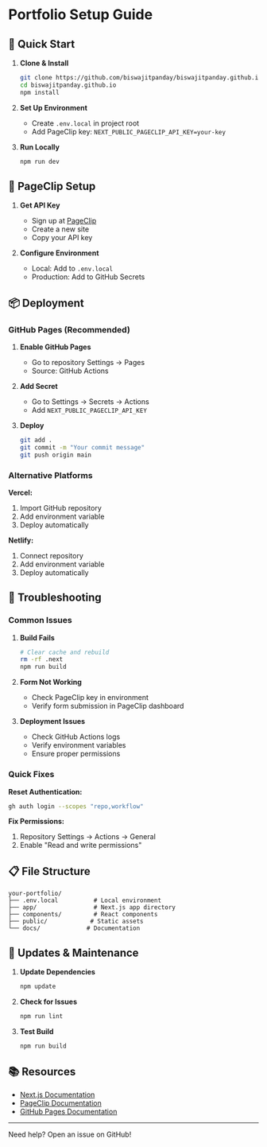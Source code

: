 # Portfolio Setup Guide

## 🚀 Quick Start

1. **Clone & Install**
   ```bash
   git clone https://github.com/biswajitpanday/biswajitpanday.github.io.git
   cd biswajitpanday.github.io
   npm install
   ```

2. **Set Up Environment**
   - Create `.env.local` in project root
   - Add PageClip key: `NEXT_PUBLIC_PAGECLIP_API_KEY=your-key`

3. **Run Locally**
   ```bash
   npm run dev
   ```

## 🔑 PageClip Setup

1. **Get API Key**
   - Sign up at [PageClip](https://pageclip.co)
   - Create a new site
   - Copy your API key

2. **Configure Environment**
   - Local: Add to `.env.local`
   - Production: Add to GitHub Secrets

## 📦 Deployment

### GitHub Pages (Recommended)

1. **Enable GitHub Pages**
   - Go to repository Settings → Pages
   - Source: GitHub Actions

2. **Add Secret**
   - Go to Settings → Secrets → Actions
   - Add `NEXT_PUBLIC_PAGECLIP_API_KEY`

3. **Deploy**
   ```bash
   git add .
   git commit -m "Your commit message"
   git push origin main
   ```

### Alternative Platforms

**Vercel:**
1. Import GitHub repository
2. Add environment variable
3. Deploy automatically

**Netlify:**
1. Connect repository
2. Add environment variable
3. Deploy automatically

## 🐛 Troubleshooting

### Common Issues

1. **Build Fails**
   ```bash
   # Clear cache and rebuild
   rm -rf .next
   npm run build
   ```

2. **Form Not Working**
   - Check PageClip key in environment
   - Verify form submission in PageClip dashboard

3. **Deployment Issues**
   - Check GitHub Actions logs
   - Verify environment variables
   - Ensure proper permissions

### Quick Fixes

**Reset Authentication:**
```bash
gh auth login --scopes "repo,workflow"
```

**Fix Permissions:**
1. Repository Settings → Actions → General
2. Enable "Read and write permissions"

## 📋 File Structure

```
your-portfolio/
├── .env.local          # Local environment
├── app/                # Next.js app directory
├── components/         # React components
├── public/            # Static assets
└── docs/             # Documentation
```

## 🔄 Updates & Maintenance

1. **Update Dependencies**
   ```bash
   npm update
   ```

2. **Check for Issues**
   ```bash
   npm run lint
   ```

3. **Test Build**
   ```bash
   npm run build
   ```

## 📚 Resources

- [Next.js Documentation](https://nextjs.org/docs)
- [PageClip Documentation](https://pageclip.co/docs)
- [GitHub Pages Documentation](https://docs.github.com/pages)

---

Need help? Open an issue on GitHub! 